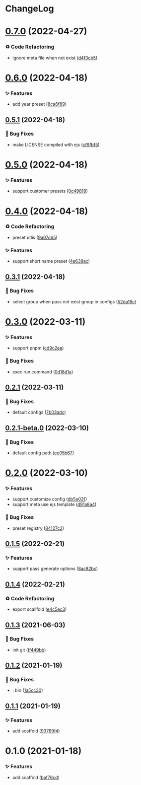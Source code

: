 # ChangeLog 

# [0.7.0](https://github.com/chnliquan/scaffold/compare/v0.6.0...v0.7.0) (2022-04-27)


### ♻ Code Refactoring

* ignore meta file when not exist ([d4f3cb5](https://github.com/chnliquan/scaffold/commit/d4f3cb52ce33ae3bd2be226df4feefa09963bf60))



 

# [0.6.0](https://github.com/chnliquan/scaffold/compare/v0.5.1...v0.6.0) (2022-04-18)


### ✨ Features

* add year preset ([8ca6f89](https://github.com/chnliquan/scaffold/commit/8ca6f898f5c5679af4dedcb0953c63f083f097d8))



 

## [0.5.1](https://github.com/chnliquan/scaffold/compare/v0.5.0...v0.5.1) (2022-04-18)


### 🐛 Bug Fixes

* make LICENSE compiled with ejs ([cf9fbf5](https://github.com/chnliquan/scaffold/commit/cf9fbf5d9009567a66498ea78e3e7e784d31a249))



 

# [0.5.0](https://github.com/chnliquan/scaffold/compare/v0.4.0...v0.5.0) (2022-04-18)


### ✨ Features

* support customer presets ([0c49819](https://github.com/chnliquan/scaffold/commit/0c49819903aafd58b0444a4bc09431fa57bf6e1f))



 

# [0.4.0](https://github.com/chnliquan/scaffold/compare/v0.3.1...v0.4.0) (2022-04-18)


### ♻ Code Refactoring

* preset utlis ([9a07c65](https://github.com/chnliquan/scaffold/commit/9a07c65079ca9dda586941c0b388bda86d79ca89))


### ✨ Features

* support short name preset ([4e639ac](https://github.com/chnliquan/scaffold/commit/4e639ac056aa6f6ff18e3aad43e35ab0558c68d8))



 

## [0.3.1](https://github.com/chnliquan/scaffold/compare/v0.3.0...v0.3.1) (2022-04-18)


### 🐛 Bug Fixes

* select group when pass not exist group in configs ([52da19c](https://github.com/chnliquan/scaffold/commit/52da19cc2e47d04a63e8aef92c327b883b35a987))



 

# [0.3.0](https://github.com/chnliquan/scaffold/compare/v0.2.1...v0.3.0) (2022-03-11)


### ✨ Features

* support pnpm ([cd9c2ea](https://github.com/chnliquan/scaffold/commit/cd9c2ea9f91725834a4d2a9d54350e0878ec2e32))


### 🐛 Bug Fixes

* exec run command ([0d18d1a](https://github.com/chnliquan/scaffold/commit/0d18d1a955b1c801aa56f259aac08176c3fd5ce7))



 

## [0.2.1](https://github.com/chnliquan/scaffold/compare/v0.2.1-beta.0...v0.2.1) (2022-03-11)


### 🐛 Bug Fixes

* default configs ([7b03adc](https://github.com/chnliquan/scaffold/commit/7b03adc5c0bc792d03f0cda42f187c6cfb2b08e7))



 

## [0.2.1-beta.0](https://github.com/chnliquan/scaffold/compare/v0.2.0...v0.2.1-beta.0) (2022-03-10)


### 🐛 Bug Fixes

* default config path ([ee05b67](https://github.com/chnliquan/scaffold/commit/ee05b675884026b37e88b18d202d7f530d9fabcc))



 

# [0.2.0](https://github.com/chnliquan/scaffold/compare/v0.1.5...v0.2.0) (2022-03-10)


### ✨ Features

* support customize config ([db5e031](https://github.com/chnliquan/scaffold/commit/db5e031af2bba3ad6bf803a2837c22974e715043))
* support meta use ejs template ([d91a8a4](https://github.com/chnliquan/scaffold/commit/d91a8a4b3875a6728ec0c80d0b25ba189486c1d7))


### 🐛 Bug Fixes

* preset registry ([84127c2](https://github.com/chnliquan/scaffold/commit/84127c21e09105897cbc7c843a333de3d21d0bef))



 

## [0.1.5](https://github.com/chnliquan/scaffold/compare/v0.1.4...v0.1.5) (2022-02-21)


### ✨ Features

* support pass generate options ([8ac82bc](https://github.com/chnliquan/scaffold/commit/8ac82bca54c6d02d43cde8ba120723ea4aac1b7a))



 

## [0.1.4](https://github.com/chnliquan/scaffold/compare/v0.1.3...v0.1.4) (2022-02-21)


### ♻ Code Refactoring

* export scallfold ([e4c5ec3](https://github.com/chnliquan/scaffold/commit/e4c5ec3787057199a4269dcc21b30868ffd9aab9))



 

## [0.1.3](https://github.com/chnliquan/scaffold/compare/v0.1.2...v0.1.3) (2021-06-03)


### 🐛 Bug Fixes

* init git ([ff449bb](https://github.com/chnliquan/scaffold/commit/ff449bbf6065a7ca0c4103ab4fd1f839dcb6fae5))



 

## [0.1.2](https://github.com/chnliquan/scaffold/compare/v0.1.1...v0.1.2) (2021-01-19)


### 🐛 Bug Fixes

* : bin ([1a5cc30](https://github.com/chnliquan/scaffold/commit/1a5cc30aaf9b19597f40538329356f952a21e38c))



 

## [0.1.1](https://github.com/chnliquan/scaffold/compare/v0.1.0...v0.1.1) (2021-01-19)


### ✨ Features

* add scaffold ([93769f4](https://github.com/chnliquan/scaffold/commit/93769f439d2c636f1995c82ff5ac1577ce9ba967))



 

# 0.1.0 (2021-01-18)


### ✨ Features

* add scaffold ([baf76cd](https://github.com/chnliquan/scaffold/commit/baf76cd81b2ca985f2e11bf15367c45f498c9069))